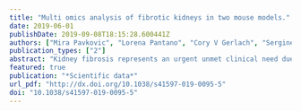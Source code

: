 ```yaml
---
title: "Multi omics analysis of fibrotic kidneys in two mouse models."
date: 2019-06-01
publishDate: 2019-09-08T18:15:28.600441Z
authors: ["Mira Pavkovic", "Lorena Pantano", "Cory V Gerlach", "Sergine Brutus", "Sarah A Boswell", "Robert A Everley", "Jagesh V Shah", "Shannan H Sui", "Vishal S Vaidya"]
publication_types: ["2"]
abstract: "Kidney fibrosis represents an urgent unmet clinical need due to the lack of effective therapies and an inadequate understanding of the molecular pathogenesis. We have generated a comprehensive and combined multi-omics dataset (proteomics, mRNA and small RNA transcriptomics) of fibrotic kidneys that is searchable through a user-friendly web application: http://hbcreports.med.harvard.edu/fmm/ . Two commonly used mouse models were utilized: a reversible chemical-induced injury model (folic acid (FA) induced nephropathy) and an irreversible surgically-induced fibrosis model (unilateral ureteral obstruction (UUO)). mRNA and small RNA sequencing, as well as 10-plex tandem mass tag (TMT) proteomics were performed with kidney samples from different time points over the course of fibrosis development. The bioinformatics workflow used to process, technically validate, and combine the single omics data will be described. In summary, we present temporal multi-omics data from fibrotic mouse kidneys that are accessible through an interrogation tool (Mouse Kidney Fibromics browser) to provide a searchable transcriptome and proteome for kidney fibrosis researchers."
featured: true
publication: "*Scientific data*"
url_pdf: "http://dx.doi.org/10.1038/s41597-019-0095-5"
doi: "10.1038/s41597-019-0095-5"
---
```


